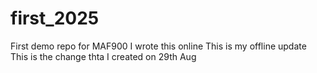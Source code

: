 # first_2025
First demo repo for MAF900
I wrote this online
This is my offline update
This is the change thta I created on 29th Aug